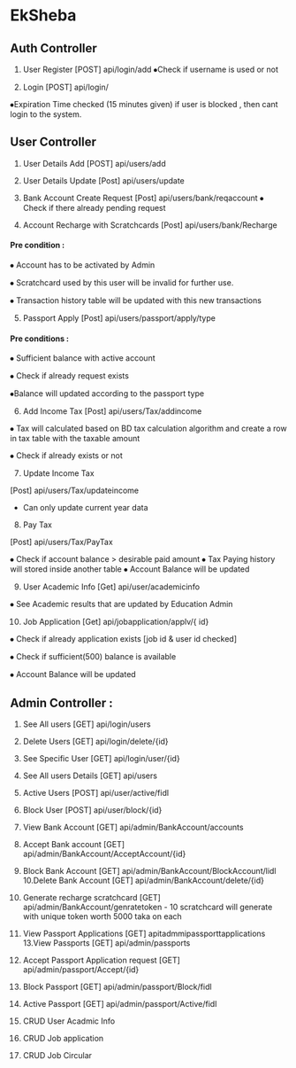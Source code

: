 
# EkSheba

## Auth Controller 
1. User Register 
[POST] api/login/add
⦁Check if username is used or not

2. Login 
[POST] api/login/

⦁Expiration Time checked (15 minutes given)
if user is blocked , then cant login to the system.


## User Controller 
1.	User Details Add 
[POST] api/users/add


2. User Details Update 
[Post]  api/users/update

3. Bank Account Create Request 
[Post] api/users/bank/reqaccount
⦁	Check if there already pending request

4. Account Recharge with Scratchcards 
[Post] api/users/bank/Recharge

#### 	Pre condition :

⦁ Account has to be activated by Admin

⦁ Scratchcard used by this user will be invalid for further use.

⦁	Transaction history table will be updated with this new transactions

5. Passport Apply 
[Post] api/users/passport/apply/type  
#### 	Pre conditions :
⦁ Sufficient balance with active account

⦁ Check if already request exists

⦁Balance will updated according to the passport type

6. Add Income Tax 
[Post] api/users/Tax/addincome 

⦁	Tax will calculated based on BD tax calculation algorithm and create a row in tax table with the taxable amount

⦁ Check if already exists or not

	
7.	Update Income Tax 

[Post] api/users/Tax/updateincome
- Can only update current year data 

8.	Pay Tax 

[Post] api/users/Tax/PayTax

⦁	Check if account balance > desirable paid amount
⦁	Tax Paying history will stored inside another table
⦁	Account Balance will be updated

9. User Academic Info 
[Get] api/user/academicinfo 

⦁	See Academic results that are updated by Education Admin

10. Job Application
 [Get] api/jobapplication/applv/{ id} 

⦁	Check if already application exists [job id & user id checked]

⦁	Check if sufficient(500) balance is available

⦁	Account Balance will be updated

## Admin Controller : 
1.	See All users [GET] api/login/users 
2.	Delete Users [GET] api/login/delete/{id} 
3.	See Specific User [GET] api/login/user/{id} 
4.	See All users Details [GET] api/users 
5.	Active Users [POST] api/user/active/fidl 
6.	Block User [POST] api/user/block/{id} 
7.	View Bank Account [GET] api/admin/BankAccount/accounts 
8.	Accept Bank account [GET] api/admin/BankAccount/AcceptAccount/{id} 
9.	Block Bank Account [GET] api/admin/BankAccount/BlockAccount/lidl  10.Delete Bank Account [GET] api/admin/BankAccount/delete/{id}
10. Generate recharge scratchcard [GET] api/admin/BankAccount/genratetoken - 10 scratchcard will generate with unique token worth 5000 taka on each 

11. View Passport Applications [GET] apitadmmipassporttapplications  13.View Passports [GET] api/admin/passports 

12. Accept Passport Application request [GET] api/admin/passport/Accept/{id} 

13. Block Passport [GET] api/admin/passport/Block/fidl  

14. Active Passport [GET] api/admin/passport/Active/fidl

15. CRUD User Acadmic Info

16. CRUD Job application

17. CRUD Job Circular

